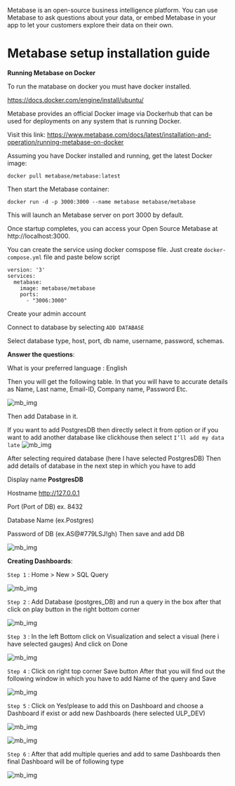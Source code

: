 
Metabase is an open-source business intelligence platform. You can use Metabase to ask questions about your data, or embed Metabase in your app to let your customers explore their data on their own.

# Metabase setup installation guide

**Running Metabase on Docker**

To run the matabase on docker you must have docker installed.

https://docs.docker.com/engine/install/ubuntu/

Metabase provides an official Docker image via Dockerhub that can be used for deployments on any system that is running Docker.

Visit this link:
https://www.metabase.com/docs/latest/installation-and-operation/running-metabase-on-docker

Assuming you have Docker installed and running, get the latest Docker image:

```
docker pull metabase/metabase:latest
```
Then start the Metabase container:
```
docker run -d -p 3000:3000 --name metabase metabase/metabase
```

This will launch an Metabase server on port 3000 by default.

Once startup completes, you can access your Open Source Metabase at http://localhost:3000.

You can create the service using docker comspose file. Just create `docker-compose.yml` file and paste below script

```
version: '3'
services:
  metabase:
    image: metabase/metabase
    ports:
      - "3006:3000"
```


Create your admin account

Connect to database by selecting `ADD DATABASE`

Select database type, host, port, db name, username, password, schemas.

**Answer the questions**:

What is your preferred language : English

Then you will get the following table. In that you will have to accurate details as Name, Last name, Email-ID, Company name, Password Etc.

![mb_img](../../static/metabase%20img/image1.png)

Then add Database in it.

If you want to add PostgresDB then directly select it from option or if you want to add another database like clickhouse then select `I’ll add my data late`
![mb_img](../../static/metabase%20img/image2.png)

After selecting required database (here I have selected PostgresDB) Then add details of database in the next step in which you have to add 

Display name **PostgresDB**

Hostname http://127.0.0.1

Port (Port of DB) ex. 8432

Database Name (ex.Postgres)

Password of DB (ex.AS@#779LSJ!gh)
Then save and add DB

![mb_img](../../static/metabase%20img/image3.png)


**Creating Dashboards**: 

`Step 1` :
Home > New > SQL Query

![mb_img](../../static/metabase%20img/image4.png)


`Step 2` : 
Add Database (postgres_DB) and run a query in the box after that click on play button in the right bottom corner 


![mb_img](../../static/metabase%20img/image5.png)


`Step 3` : 
In the left Bottom click on Visualization and select a visual (here i have selected gauges)
And click on Done 

![mb_img](../../static/metabase%20img/image6.png)


`Step 4` : 
Click on right top corner Save button
After that you will find out the following window in which you have to add Name of the query and Save

![mb_img](../../static/metabase%20img/image7.png)


`Step 5` : 
Click on Yes!please to add this on Dashboard and choose a Dashboard if exist or add new Dashboards
(here selected ULP_DEV)

![mb_img](../../static/metabase%20img/image8.png)

![mb_img](../../static/metabase%20img/image9.png)


`Step 6` :
After that add multiple queries and add to same Dashboards then final Dashboard will be of following type

![mb_img](../../static/metabase%20img/image10.png)


